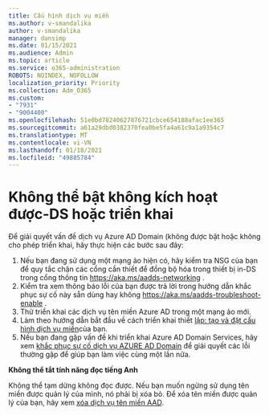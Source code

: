 ```yaml
---
title: Cấu hình dịch vụ miền
ms.author: v-smandalika
author: v-smandalika
manager: dansimp
ms.date: 01/15/2021
ms.audience: Admin
ms.topic: article
ms.service: o365-administration
ROBOTS: NOINDEX, NOFOLLOW
localization_priority: Priority
ms.collection: Adm_O365
ms.custom:
- "7931"
- "9004400"
ms.openlocfilehash: 51e0bd78240627876721cbce654188afac1ee365
ms.sourcegitcommit: a61a29dbd0382370fea0be5fa4a61c9a1a9354c7
ms.translationtype: MT
ms.contentlocale: vi-VN
ms.lasthandoff: 01/18/2021
ms.locfileid: "49885784"
---
```

# <a name="unable-to-enable-aad-ds-or-deployment-is-failing"></a>Không thể bật không kích hoạt được-DS hoặc triển khai

Để giải quyết vấn đề dịch vụ Azure AD Domain (không được bật hoặc không cho phép triển khai, hãy thực hiện các bước sau đây:

1. Nếu bạn đang sử dụng một mạng ảo hiện có, hãy kiểm tra NSG của bạn để quy tắc chặn các cổng cần thiết để đồng bộ hóa trong thiết bị in-DS trong cổng thông tin https://aka.ms/aadds-networking .
2. Kiểm tra xem thông báo lỗi của bạn được trả lời trong hướng dẫn khắc phục sự cố này sẵn dùng hay không  https://aka.ms/aadds-troubleshoot-enable .
3. Thử triển khai các dịch vụ tên miền Azure AD trong một mạng ảo mới.
4. Làm theo hướng dẫn bắt đầu về cách triển khai thiết [lập: tạo và đặt cấu hình dịch vụ miền](https://docs.microsoft.com/azure/active-directory-domain-services/tutorial-create-instance)của bạn.
5. Nếu bạn đang gặp vấn đề khi triển khai Azure AD Domain Services, hãy xem [khắc phục sự cố dịch vụ AZURE AD Domain](https://docs.microsoft.com/azure/active-directory-domain-services/troubleshoot) để giải quyết các lỗi thường gặp để giúp bạn làm việc cùng một lần nữa. 

**Không thể tắt tính năng đọc tiếng Anh**

Không thể tạm dừng không đọc được. Nếu bạn muốn ngừng sử dụng tên miền được quản lý của mình, nó phải bị xóa bỏ.
Để xóa tên miền được quản lý của bạn, hãy xem [xóa dịch vụ tên miền AAD](https://docs.microsoft.com/azure/active-directory-domain-services/delete-aadds).




